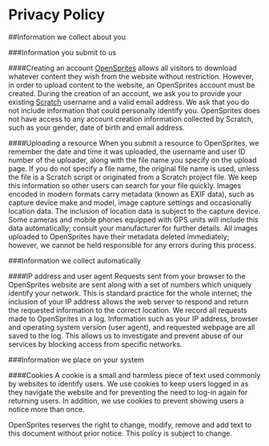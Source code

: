 # Privacy Policy

##Information we collect about you

###Information you submit to us

####Creating an account
[OpenSprites](/) allows all visitors to download whatever content they wish from the website without restriction. However, in order to upload content to the website, an OpenSprites account must be created. During the creation of an account, we ask you to provide your existing [Scratch](https://scratch.mit.edu) username and a valid email address. We ask that you do not include information that could personally identify you. OpenSprites does not have access to any account creation information collected by Scratch, such as your gender, date of birth and email address.

####Uploading a resource
When you submit a resource to OpenSprites, we remember the date and time it was uploaded, the username and user ID number of the uploader, along with the file name you specify on the upload page. If you do not specify a file name, the original file name is used, unless the file is a Scratch script or originated from a Scratch project file. We keep this information so other users can search for your file quickly. Images encoded in modern formats carry metadata (known as EXIF data), such as capture device make and model, image capture settings and occasionally location data. The inclusion of location data is subject to the capture device. Some cameras and mobile phones equipped with GPS units will include this data automatically; consult your manufacturer for further details. All images uploaded to OpenSprites have their metadata deleted immediately; however, we cannot be held responsible for any errors during this process.

###Information we collect automatically

####IP address and user agent
Requests sent from your browser to the OpenSprites website are sent along with a set of numbers which uniquely identify your network. This is standard practice for the whole internet; the inclusion of your IP address allows the web server to respond and return the requested information to the correct location. We record all requests made to OpenSprites in a log. Information such as your IP address, browser and operating system version (user agent), and requested webpage are all saved to the log. This allows us to investigate and prevent abuse of our services by blocking access from specific networks.

###Information we place on your system

####Cookies
A cookie is a small and harmless piece of text used commonly by websites to identify users. We use cookies to keep users logged in as they navigate the website and for preventing the need to log-in again for returning users. In addition, we use cookies to prevent showing users a notice more than once. 

OpenSprites reserves the right to change, modify, remove and add text to this document without prior notice. This policy is subject to change.
